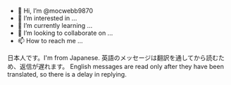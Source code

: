 - 👋 Hi, I’m @mocwebb9870
- 👀 I’m interested in ...
- 🌱 I’m currently learning ...
- 💞️ I’m looking to collaborate on ...
- 📫 How to reach me ...

日本人です。I'm from Japanese.
英語のメッセージは翻訳を通してから読むため、返信が遅れます。
English messages are read only after they have been translated, so there is a delay in replying.

<!---
mocwebb9870/mocwebb9870 is a ✨ special ✨ repository because its `README.md` (this file) appears on your GitHub profile.
You can click the Preview link to take a look at your changes.
--->
